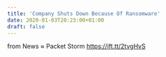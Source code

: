 ```yaml
---
title: 'Company Shuts Down Because Of Ransomware'
date: 2020-01-03T20:23:00+01:00
draft: false
---
```


  
  
from News ≈ Packet Storm https://ift.tt/2tvgHvS
